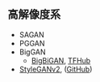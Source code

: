 <a id="HighReso"></a>

## 高解像度系

- SAGAN
- PGGAN
- BigGAN
  - [BigBiGAN](https://arxiv.org/abs/1907.02544), [TFHub](https://tfhub.dev/s?publisher=deepmind&q=bigbigan)
- [StyleGANv2](https://arxiv.org/abs/2006.06676), ([GitHub](https://github.com/NVlabs/stylegan2-ada))
